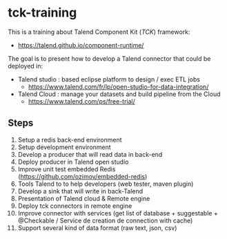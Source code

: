 # tck-training

This is a training about Talend Component Kit (_TCK_) framework:
- https://talend.github.io/component-runtime/

The goal is to present how to develop a Talend connector that could be deployed in:
- Talend studio : based eclipse platform to design / exec ETL jobs
  - https://www.talend.com/fr/lp/open-studio-for-data-integration/
- Talend Cloud : manage your datasets and build pipeline from the Cloud
  - https://www.talend.com/ps/free-trial/

## Steps
1. Setup a redis back-end environment
1. Setup development environment
1. Develop a producer that will read data in back-end
1. Deploy producer in Talend open studio
1. Improve unit test embedded Redis (https://github.com/ozimov/embedded-redis)
1. Tools Talend to to help developers (web tester, maven plugin)
1. Develop a sink that will write in back-Talend
1. Presentation of Talend cloud & Remote engine
1. Deploy tck connectors in remote engine
1. Improve connector with services (get list of database + suggestable + @Checkable / Service de creation de connection with cache)
1. Support several kind of data format (raw text, json, csv)
